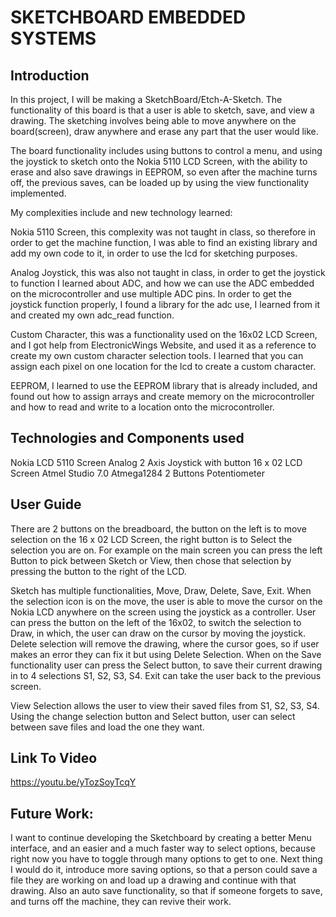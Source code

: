 # SKETCHBOARD EMBEDDED SYSTEMS

## Introduction

In this project, I will be making a SketchBoard/Etch-A-Sketch. The functionality of this board is that a user is able to sketch, save, and view a drawing. The sketching involves being able to move anywhere on the board(screen), draw anywhere and erase any part that the user would like.

The board functionality includes using buttons to control a menu, and using the joystick to sketch onto the Nokia 5110 LCD Screen, with the ability to erase and also save drawings in EEPROM, so even after the machine turns off, the previous saves, can be loaded up by using the view functionality implemented. 

My complexities include and new technology learned:

Nokia 5110 Screen, this complexity was not taught in class, so therefore in order to get the machine function, I was able to find an existing library and add my own code to it, in order to use the lcd for sketching purposes. 

Analog Joystick, this was also not taught in class, in order to get the joystick to function I learned about ADC, and how we can use the ADC embedded on the microcontroller and use multiple ADC pins. In order to get the joystick function properly, I found a library for the adc use, I learned from it and created my own adc_read function.

Custom Character, this was a functionality used on the 16x02 LCD Screen, and I got help from ElectronicWings Website, and used it as a reference to create my own custom character selection tools. I learned that you can assign each pixel on one location for the lcd to create a custom character.

EEPROM, I learned to use the EEPROM library that is already included, and found out how to assign arrays and create memory on the microcontroller and how to read and write to a location onto the microcontroller. 


## Technologies and Components used

Nokia LCD 5110 Screen
Analog 2 Axis Joystick with button
16 x 02 LCD Screen
Atmel Studio 7.0
Atmega1284
2 Buttons
Potentiometer

## User Guide

There are 2 buttons on the breadboard, the button on the left is to move selection on the 16 x 02 LCD Screen, the right button is to Select the selection you are on. For example on the main screen you can press the left Button to pick between Sketch or View, then chose that selection by pressing the button to the right of the LCD.

Sketch has multiple functionalities, Move, Draw, Delete, Save, Exit. When the selection icon is on the move, the user is able to move the cursor on the Nokia LCD anywhere on the screen using the joystick as a controller. User can press the button on the left of the 16x02, to switch the selection to Draw, in which, the user can draw on the cursor by moving the joystick. Delete selection will remove the drawing, where the cursor goes, so if user makes an error they can fix it but using Delete Selection. When on the Save functionality user can press the Select button, to save their current drawing in to 4 selections S1, S2, S3, S4. Exit can take the user back to the previous screen. 

View Selection allows the user to view their saved files from S1, S2, S3, S4. Using the change selection button and Select button, user can select between save files and load the one they want. 

## Link To Video

https://youtu.be/yTozSoyTcqY

## Future Work:

I want to continue developing the Sketchboard by creating a better Menu interface, and an easier and a much faster way to select options, because right now you have to toggle through many options to get to one. Next thing I would do it, introduce more saving options, so that a person could save a file they are working on and load up a drawing and continue with that drawing. Also an auto save functionality, so that if someone forgets to save, and turns off the machine, they can revive their work. 
